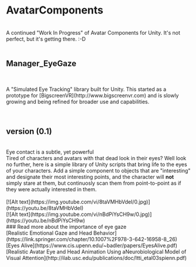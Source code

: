 # AvatarComponents
<br>
A continued "Work In Progress" of Avatar Components for Unity. It's not perfect, but it's getting there. :-D  
<br>
<br>
<h2>Manager_EyeGaze</h2> 
<br>
<p>A "Simulated Eye Tracking" library built for Unity. This started as a prototype for [BigscreenVR](http://www.bigscreenvr.com) and is slowly growing and being refined for broader use and capabilities.</p>
<br>
<h2>version (0.1) </h2>
<br>
Eye contact is a subtle, yet powerful
<br>
Tired of characters and avatars with that dead look in their eyes? Well look no further, here is a simple library of Unity scripts that bring life to the eyes of your characters. Add a simple component to objects that are "interesting" and designate their most interesting points, and the character will <b>not</b> simply stare at them, but continuosly scan them from point-to-point as if they were actually interested in them.
<br>
<br>
[![Alt text](https://img.youtube.com/vi/8taVMHbVdeI/0.jpg)](https://youtu.be/8taVMHbVdeI)
<br>
[![Alt text](https://img.youtube.com/vi/nBdPiYsCH9w/0.jpg)](https://youtu.be/nBdPiYsCH9w)
<br>
### Read more about the importance of eye gaze
<br>
[Realistic Emotional Gaze and Head Behavior](https://link.springer.com/chapter/10.1007%2F978-3-642-16958-8_26)
<br>
[Eyes Alive](https://www.cis.upenn.edu/~badler/papers/EyesAlive.pdf)
<br>
[Realistic Avatar Eye and Head Animation Using aNeurobiological Model of Visual Attention](http://ilab.usc.edu/publications/doc/Itti_etal03spienn.pdf)
